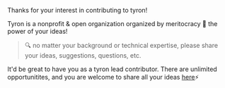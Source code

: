 Thanks for your interest in contributing to tyron! 

Tyron is a nonprofit & open organization organized by meritocracy :rainbow: the power of your ideas!
> :mag: no matter your background or technical expertise,  please share your ideas, suggestions, questions, etc. 

It'd be great to have you as a tyron lead contributor. There are unlimited opportunitites, and you are welcome to share all your ideas [here](https://github.com/tyronNetwork/tyron/tree/master/ecosystem/howtocontribute.md):zap:

